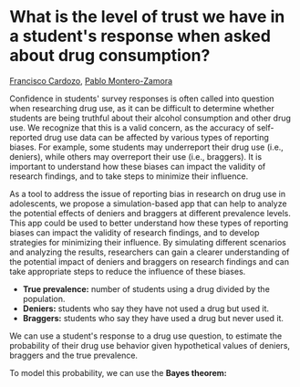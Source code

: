 # What is the level of trust we have in a student's response when asked about drug consumption?

[Francisco Cardozo](https://github.com/focardozom), [Pablo Montero-Zamora](https://scholar.google.es/citations?user=jw7I6NUAAAAJ&hl=en)

Confidence in students' survey responses is often called into question when researching drug use, as it can be difficult to determine whether students are being truthful about their alcohol consumption and other drug use. We recognize that this is a valid concern, as the accuracy of self-reported drug use data can be affected by various types of reporting biases. For example, some students may underreport their drug use (i.e., deniers), while others may overreport their use (i.e., braggers). It is important to understand how these biases can impact the validity of research findings, and to take steps to minimize their influence.

As a tool to address the issue of reporting bias in research on drug use in adolescents, we propose a simulation-based app that can help to analyze the potential effects of deniers and braggers at different prevalence levels. This app could be used to better understand how these types of reporting biases can impact the validity of research findings, and to develop strategies for minimizing their influence. By simulating different scenarios and analyzing the results, researchers can gain a clearer understanding of the potential impact of deniers and braggers on research findings and can take appropriate steps to reduce the influence of these biases.

* **True prevalence:** number of students using a drug divided by the population.  
* **Deniers:** students who say they have not used a drug but used it. 
* **Braggers:** students who say they have used a drug but never used it. 

We can use a student's response to a drug use question, to estimate the probability of their drug use behavior given hypothetical values of deniers, braggers and the true prevalence.

To model this probability, we can use the **Bayes theorem:**
